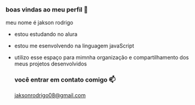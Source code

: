 ### boas vindas ao meu perfil 👋

meu nome é jakson rodrigo 

- estou estudando no alura
- estou me esenvolvendo na linguagem javaScript
- utilizo esse espaço para mimnha organização e compartilhamento dos meus projetos desenvolvidos

  ### você entrar em contato comigo 📫

  jaksonrodrigo08@gmail.com
